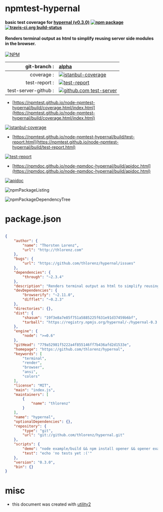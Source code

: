 # npmtest-hypernal

#### basic test coverage for  [hypernal (v0.3.0)](https://github.com/thlorenz/hypernal)  [![npm package](https://img.shields.io/npm/v/npmtest-hypernal.svg?style=flat-square)](https://www.npmjs.org/package/npmtest-hypernal) [![travis-ci.org build-status](https://api.travis-ci.org/npmtest/node-npmtest-hypernal.svg)](https://travis-ci.org/npmtest/node-npmtest-hypernal)

#### Renders terminal output as html to simplify reusing server side modules in the browser.

[![NPM](https://nodei.co/npm/hypernal.png?downloads=true&downloadRank=true&stars=true)](https://www.npmjs.com/package/hypernal)

| git-branch : | [alpha](https://github.com/npmtest/node-npmtest-hypernal/tree/alpha)|
|--:|:--|
| coverage : | [![istanbul-coverage](https://npmtest.github.io/node-npmtest-hypernal/build/coverage.badge.svg)](https://npmtest.github.io/node-npmtest-hypernal/build/coverage.html/index.html)|
| test-report : | [![test-report](https://npmtest.github.io/node-npmtest-hypernal/build/test-report.badge.svg)](https://npmtest.github.io/node-npmtest-hypernal/build/test-report.html)|
| test-server-github : | [![github.com test-server](https://npmtest.github.io/node-npmtest-hypernal/GitHub-Mark-32px.png)](https://npmtest.github.io/node-npmtest-hypernal/build/app/index.html) | | build-artifacts : | [![build-artifacts](https://npmtest.github.io/node-npmtest-hypernal/glyphicons_144_folder_open.png)](https://github.com/npmtest/node-npmtest-hypernal/tree/gh-pages/build)|

- [https://npmtest.github.io/node-npmtest-hypernal/build/coverage.html/index.html](https://npmtest.github.io/node-npmtest-hypernal/build/coverage.html/index.html)

[![istanbul-coverage](https://npmtest.github.io/node-npmtest-hypernal/build/screenCapture.buildCi.browser.%252Ftmp%252Fbuild%252Fcoverage.lib.html.png)](https://npmtest.github.io/node-npmtest-hypernal/build/coverage.html/index.html)

- [https://npmtest.github.io/node-npmtest-hypernal/build/test-report.html](https://npmtest.github.io/node-npmtest-hypernal/build/test-report.html)

[![test-report](https://npmtest.github.io/node-npmtest-hypernal/build/screenCapture.buildCi.browser.%252Ftmp%252Fbuild%252Ftest-report.html.png)](https://npmtest.github.io/node-npmtest-hypernal/build/test-report.html)

- [https://npmdoc.github.io/node-npmdoc-hypernal/build/apidoc.html](https://npmdoc.github.io/node-npmdoc-hypernal/build/apidoc.html)

[![apidoc](https://npmdoc.github.io/node-npmdoc-hypernal/build/screenCapture.buildCi.browser.%252Ftmp%252Fbuild%252Fapidoc.html.png)](https://npmdoc.github.io/node-npmdoc-hypernal/build/apidoc.html)

![npmPackageListing](https://npmtest.github.io/node-npmtest-hypernal/build/screenCapture.npmPackageListing.svg)

![npmPackageDependencyTree](https://npmtest.github.io/node-npmtest-hypernal/build/screenCapture.npmPackageDependencyTree.svg)



# package.json

```json

{
    "author": {
        "name": "Thorsten Lorenz",
        "url": "http://thlorenz.com"
    },
    "bugs": {
        "url": "https://github.com/thlorenz/hypernal/issues"
    },
    "dependencies": {
        "through": "~2.3.4"
    },
    "description": "Renders terminal output as html to simplify reusing server side modules in the browser.",
    "devDependencies": {
        "browserify": "~2.11.0",
        "difflet": "~0.2.3"
    },
    "directories": {},
    "dist": {
        "shasum": "19f3e8a7e85f751a5885225f631e91d37459b6bf",
        "tarball": "https://registry.npmjs.org/hypernal/-/hypernal-0.3.0.tgz"
    },
    "engine": {
        "node": ">=0.6"
    },
    "gitHead": "779a52981f5222a4f855146ff7b436afd2d1533e",
    "homepage": "https://github.com/thlorenz/hypernal",
    "keywords": [
        "terminal",
        "render",
        "browser",
        "ansi",
        "colors"
    ],
    "license": "MIT",
    "main": "index.js",
    "maintainers": [
        {
            "name": "thlorenz"
        }
    ],
    "name": "hypernal",
    "optionalDependencies": {},
    "repository": {
        "type": "git",
        "url": "git://github.com/thlorenz/hypernal.git"
    },
    "scripts": {
        "demo": "node example/build && npm install opener && opener example/index.html",
        "test": "echo 'no tests yet :('"
    },
    "version": "0.3.0",
    "bin": {}
}
```



# misc
- this document was created with [utility2](https://github.com/kaizhu256/node-utility2)
